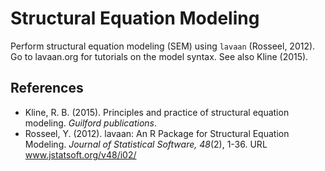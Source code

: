 Structural Equation Modeling
==========================

Perform structural equation modeling (SEM) using `lavaan` (Rosseel, 2012). Go to lavaan.org for tutorials on the model syntax. See also Kline (2015).

References
-------
- Kline, R. B. (2015). Principles and practice of structural equation modeling. _Guilford publications_.
- Rosseel, Y. (2012). lavaan: An R Package for Structural Equation Modeling. _Journal of Statistical Software, 48_(2), 1-36. URL www.jstatsoft.org/v48/i02/

